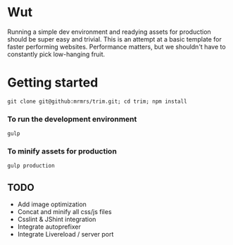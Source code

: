 # Wut

Running a simple dev environment and readying assets for production should
be super easy and trivial. This is an attempt at a basic template for
faster performing websites. Performance matters, but we shouldn't have
to constantly pick low-hanging fruit.

# Getting started

    git clone git@github:mrmrs/trim.git; cd trim; npm install

### To run the development environment
    gulp

### To minify assets for production

    gulp production

## TODO

- Add image optimization
- Concat and minify all css/js files
- Csslint & JShint integration
- Integrate autoprefixer
- Integrate Livereload / server port

